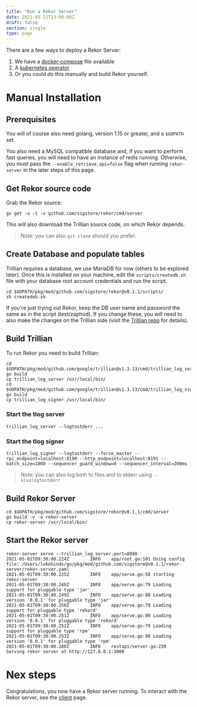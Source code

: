 ```yaml
---
title: "Run a Rekor Server"
date: 2021-05-21T13:00:00Z
draft: false
section: single
type: page
---
```

There are a few ways to deploy a Rekor Server:

 1. We have a [docker-compose](https://github.com/sigstore/rekor/blob/main/docker-compose.yml) file available
 2. A [kubernetes operator](https://github.com/sigstore/rekor-operator)
 3. Or you could do this manually and build Rekor yourself.

# Manual Installation

## Prerequisites

You will of course also need golang, version 1.15 or greater, and a `$GOPATH` set.

You also need a MySQL compatible database and, if you want to perform fast queries, you will need to have an instance of redis running.
Otherwise, you must pass the `--enable_retrieve_api=false` flag when running `rekor-server` in the later steps of this page.

## Get Rekor source code

Grab the Rekor source:

`go get -u -t -v github.com/sigstore/rekor/cmd/server`

This will also download the Trillian source code, on which Rekor depends.

> Note: you can also `git clone` should you prefer.

## Create Database and populate tables

Trillian requires a database, we use MariaDB for now (others to be explored later). Once this
is installed on your machine, edit the `scripts/createdb.sh` file with your database root account credentials and run the
script.

```
cd $GOPATH/pkg/mod/github.com/sigstore/rekor@v0.1.1/scripts/
sh createdeb.sh
```

If you're just trying out Rekor, keep the DB user name and password the same as in the script (test/zaphod). If
you change these, you will need to also make the changes on the Trillian side (visit the [Trillian repo](https://github.com/google/trillian) for details).

## Build Trillian

To run Rekor you need to build Trillian:

```
cd $GOPATH/pkg/mod/github.com/google/trillian@v1.3.13/cmd/trillian_log_server
go build
cp trillian_log_server /usr/local/bin/
cd $GOPATH/pkg/mod/github.com/google/trillian@v1.3.13/cmd/trillian_log_signer
go build
cp trillian_log_signer /usr/local/bin/
```

### Start the tlog server

```
trillian_log_server --logtostderr ...
```

### Start the tlog signer

```
trillian_log_signer --logtostderr --force_master --rpc_endpoint=localhost:8190 --http_endpoint=localhost:8191 --batch_size=1000 --sequencer_guard_window=0 --sequencer_interval=200ms
```

> Note: you can also log both to files and to stderr using `--alsologtostderr`

## Build Rekor Server

```
cd $GOPATH/pkg/mod/github.com/sigstore/rekor@v0.1.1/cmd/server
go build -v -o rekor-server
cp rekor-server /usr/local/bin/
```

## Start the Rekor server

```
rekor-server serve --trillian_log_server.port=8090
2021-05-01T09:30:00.224Z        INFO    app/root.go:101 Using config file: /Users/lukehinds/go/pkg/mod/github.com/sigstore@v0.1.1/rekor-server/rekor-server.yaml
2021-05-01T09:30:00.225Z        INFO    app/serve.go:58 starting rekor-server
2021-05-01T09:30:00.248Z        INFO    app/serve.go:79 Loading support for pluggable type 'jar'
2021-05-01T09:30:00.249Z        INFO    app/serve.go:80 Loading version '0.0.1' for pluggable type 'jar'
2021-05-01T09:30:00.250Z        INFO    app/serve.go:79 Loading support for pluggable type 'rekord'
2021-05-01T09:30:00.251Z        INFO    app/serve.go:80 Loading version '0.0.1' for pluggable type 'rekord'
2021-05-01T09:30:00.252Z        INFO    app/serve.go:79 Loading support for pluggable type 'rpm'
2021-05-01T09:30:00.253Z        INFO    app/serve.go:80 Loading version '0.0.1' for pluggable type 'rpm'
2021-05-01T09:30:00.288Z        INFO    restapi/server.go:230   Serving rekor server at http://127.0.0.1:3000
```

# Nex steps

Congratulations, you now have a Rekor server running. To interact with the Rekor
server, see the [client](../client) page.
